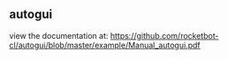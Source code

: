 ## autogui

 view the documentation at: https://github.com/rocketbot-cl/autogui/blob/master/example/Manual_autogui.pdf